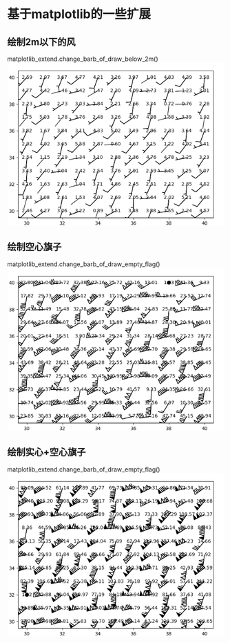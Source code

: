 # 基于matplotlib的一些扩展

## 绘制2m以下的风
matplotlib_extend.change_barb_of_draw_below_2m() 
![lena](test1.png)

## 绘制空心旗子
matplotlib_extend.change_barb_of_draw_empty_flag()
![lena](test2.png)

## 绘制实心+空心旗子
matplotlib_extend.change_barb_of_draw_empty_flag()
![lena](test3.png)